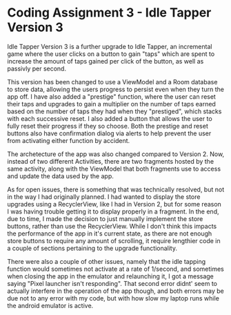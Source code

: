 # Coding Assignment 3 - Idle Tapper Version 3

Idle Tapper Version 3 is a further upgrade to Idle Tapper, an incremental game where the user clicks on a button to gain "taps" which are spent
to increase the amount of taps gained per click of the button, as well as passivly per second.

This version has been changed to use a ViewModel and a Room database to store data, allowing the users progress to persist even when they turn the app off.
I have also added a "prestige" function, where the user can reset their taps and upgrades to gain a multiplier on the number of taps earned
based on the number of taps they had when they "prestiged", which stacks with each successive reset. I also added a button that allows the user to fully
reset their progress if they so choose. Both the prestige and reset buttons also have confirmation dialog via alerts to help prevent the user from
activating either function by accident.

The archetecture of the app was also changed compared to Version 2. Now, instead of two different Activities, there are two fragments hosted by the same
activity, along with the ViewModel that both fragments use to access and update the data used by the app.

As for open issues, there is something that was technically resolved, but not in the way I had originally planned. I had wanted to display the store upgrades
using a RecyclerView, like I had in Version 2, but for some reason I was having trouble getting it to display properly in a fragment. In the end, due to time,
I made the decision to just manually implement the store buttons, rather than use the RecyclerView. While I don't think this impacts the performance of the
app in it's current state, as there are not enough store buttons to require any amount of scrolling, it require lengthier code in a couple of sections pertaining
to the upgrade functionality. 

There were also a couple of other issues, namely that the idle tapping function would sometimes not activate at a rate of 1/second,
and sometimes when closing the app in the emulator and relaunching it, I got a message saying "Pixel launcher isn't responding". That second error didnt' seem
to actually interfere in the operation of the app though, and both errors may be due not to any error with my code, but with how slow my laptop runs while the
android emulator is active.
